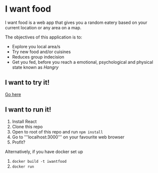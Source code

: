 # I want food

I want food is a web app that gives you a random eatery based on your current location or any area on a map.

The objectives of this application is to:
* Explore you local area/s
* Try new food and/or cuisines
* Reduces group indecision
* Get you fed, before you reach a emotional, psychological and physical state known as *Hangry*

## I want to try it!

[Go here](https://ireallywantfood.azurewebsites.net)

## I want to run it!

1. Install React
2. Clone this repo
3. Open to root of this repo and run ```npm install```
4. Go to '''localhost:3000''' on your favourite web browser
5. Profit?

Alternatively, if you have docker set up

1. ```docker build -t iwantfood```
2. ```docker run```
